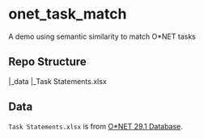 # onet_task_match
A demo using semantic similarity to match O*NET tasks

## Repo Structure
|_data
    |_Task Statements.xlsx

## Data
`Task Statements.xlsx` is from [O*NET 29.1 Database](https://www.onetcenter.org/db_releases.html).